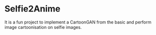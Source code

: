 # Selfie2Anime
It is a fun project to implement a CartoonGAN from the basic and perform image cartoonisation on selfie images.
